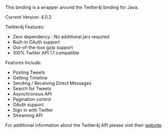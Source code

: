 This binding is a wrapper around the Twitter4j binding for Java.

Current Version: 4.0.2

Twitter4j Features:

* Zero dependency : No additional jars required
* Built-in OAuth support
* Out-of-the-box gzip support
* 100% Twitter API 1.1 compatible

Features Include:

* Posting Tweets
* Getting Timeline
* Sending / Receiving Direct Messages
* Search for Tweets
* Asynchronous API
* Pagination control
* OAuth support
* Sign in with Twitter
* Streaming API

For additional information about the Twitter4j API please visit their [website](http://twitter4j.org/ "Title").